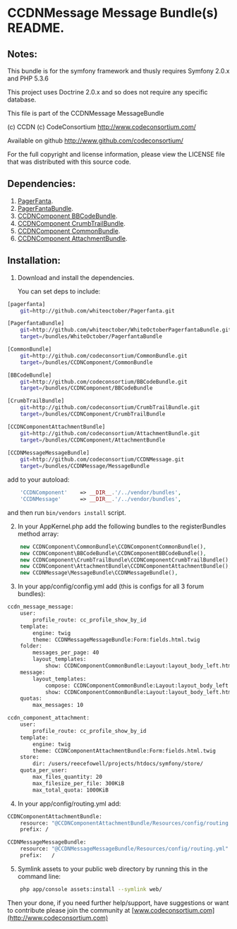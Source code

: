 CCDNMessage Message Bundle(s) README.
=====================================


Notes:  
------
  
This bundle is for the symfony framework and thusly requires Symfony 2.0.x and PHP 5.3.6
  
This project uses Doctrine 2.0.x and so does not require any specific database.
  

This file is part of the CCDNMessage MessageBundle

(c) CCDN (c) CodeConsortium <http://www.codeconsortium.com/> 

Available on github <http://www.github.com/codeconsortium/>

For the full copyright and license information, please view the LICENSE
file that was distributed with this source code.


Dependencies:
-------------

1. [PagerFanta](https://github.com/whiteoctober/Pagerfanta).
2. [PagerFantaBundle](http://github.com/whiteoctober/WhiteOctoberPagerfantaBundle).
3. [CCDNComponent BBCodeBundle](https://github.com/codeconsortium/BBCodeBundle).
4. [CCDNComponent CrumbTrailBundle](https://github.com/codeconsortium/CrumbTrailBundle).
5. [CCDNComponent CommonBundle](https://github.com/codeconsortium/CommonBundle).
6. [CCDNComponent AttachmentBundle](https://github.com/codeconsortium/AttachmentBundle).

	  
Installation:
-------------

1) Download and install the dependencies.
   
   You can set deps to include:

```sh
[pagerfanta]
    git=http://github.com/whiteoctober/Pagerfanta.git

[PagerfantaBundle]
    git=http://github.com/whiteoctober/WhiteOctoberPagerfantaBundle.git
    target=/bundles/WhiteOctober/PagerfantaBundle

[CommonBundle]
    git=http://github.com/codeconsortium/CommonBundle.git
    target=/bundles/CCDNComponent/CommonBundle

[BBCodeBundle]
    git=http://github.com/codeconsortium/BBCodeBundle.git
    target=/bundles/CCDNComponent/BBCodeBundle

[CrumbTrailBundle]
    git=http://github.com/codeconsortium/CrumbTrailBundle.git
    target=/bundles/CCDNComponent/CrumbTrailBundle

[CCDNComponentAttachmentBundle]
	git=http://github.com/codeconsortium/AttachmentBundle.git
	target=/bundles/CCDNComponent/AttachmentBundle
	
[CCDNMessageMessageBundle]
	git=http://github.com/codeconsortium/CCDNMessage.git
	target=/bundles/CCDNMessage/MessageBundle
```

add to your autoload:

```php
    'CCDNComponent'    => __DIR__.'/../vendor/bundles',
    'CCDNMessage'      => __DIR__.'/../vendor/bundles',
```
and then run `bin/vendors install` script.

2) In your AppKernel.php add the following bundles to the registerBundles method array:  

```php
	new CCDNComponent\CommonBundle\CCDNComponentCommonBundle(),
	new CCDNComponent\BBCodeBundle\CCDNComponentBBCodeBundle(),
	new CCDNComponent\CrumbTrailBundle\CCDNComponentCrumbTrailBundle(),
	new CCDNComponent\AttachmentBundle\CCDNComponentAttachmentBundle(),
	new CCDNMessage\MessageBundle\CCDNMessageBundle(),
```
	
3) In your app/config/config.yml add (this is configs for all 3 forum bundles):    

```sh
ccdn_message_message:  
    user:
        profile_route: cc_profile_show_by_id
    template:
        engine: twig
        theme: CCDNMessageMessageBundle:Form:fields.html.twig
    folder:
        messages_per_page: 40
        layout_templates:
            show: CCDNComponentCommonBundle:Layout:layout_body_left.html.twig
    message:
        layout_templates:
            compose: CCDNComponentCommonBundle:Layout:layout_body_left.html.twig
            show: CCDNComponentCommonBundle:Layout:layout_body_left.html.twig
    quotas:
        max_messages: 10

ccdn_component_attachment:
    user:
        profile_route: cc_profile_show_by_id
    template:
        engine: twig
        theme: CCDNComponentAttachmentBundle:Form:fields.html.twig
    store:
        dir: /users/reecefowell/projects/htdocs/symfony/store/
    quota_per_user:
        max_files_quantity: 20
        max_filesize_per_file: 300KiB
        max_total_quota: 1000KiB
```

4) In your app/config/routing.yml add:  

```sh
CCDNComponentAttachmentBundle:
    resource: "@CCDNComponentAttachmentBundle/Resources/config/routing.yml"
    prefix: /

CCDNMessageMessageBundle:
    resource: "@CCDNMessageMessageBundle/Resources/config/routing.yml"
    prefix:   /
```

5) Symlink assets to your public web directory by running this in the command line:

```sh
	php app/console assets:install --symlink web/
```

Then your done, if you need further help/support, have suggestions or want to contribute please join the community at [www.codeconsortium.com](http://www.codeconsortium.com)
